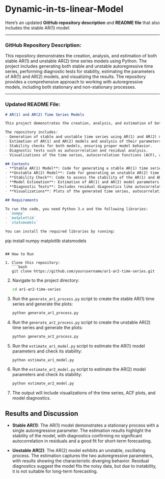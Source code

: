 # Dynamic-in-ts-linear-Model
Here’s an updated **GitHub repository description** and **README file** that also includes the stable AR(1) model:

---

### GitHub Repository Description:

This repository demonstrates the creation, analysis, and estimation of both stable AR(1) and unstable AR(2) time series models using Python. The project includes generating both stable and unstable autoregressive time series, performing diagnostic tests for stability, estimating the parameters of AR(1) and AR(2) models, and visualizing the results. The repository provides a comprehensive approach to working with autoregressive models, including both stationary and non-stationary processes.

---

### Updated README File:

```markdown
# AR(1) and AR(2) Time Series Models

This project demonstrates the creation, analysis, and estimation of both stable AR(1) and unstable AR(2) time series models using Python. The stable AR(1) model captures a stationary time series with a first-order autoregressive process, while the unstable AR(2) model demonstrates a fluctuating, oscillating process with higher-order autoregressive dynamics.

The repository includes:
- Generation of stable and unstable time series using AR(1) and AR(2) models.
- Estimation of AR(1) and AR(2) models and analysis of their parameters.
- Stability checks for both models, ensuring proper model behavior.
- Diagnostic tests such as autocorrelation and residual analysis.
- Visualizations of the time series, autocorrelation functions (ACF), and model diagnostics.

## Contents
- **Stable AR(1) Model**: Code for generating a stable AR(1) time series and fitting an AR(1) model.
- **Unstable AR(2) Model**: Code for generating an unstable AR(2) time series and fitting an AR(2) model.
- **Stability Check**: Code to assess the stability of the AR(1) and AR(2) processes using the roots of the characteristic polynomials.
- **Model Estimation**: Estimation of AR(1) and AR(2) model parameters and evaluation of results.
- **Diagnostic Tests**: Includes residual diagnostics like autocorrelation, heteroskedasticity, and normality tests to assess the model fit.
- **Visualizations**: Plots of the generated time series, autocorrelation functions (ACF), and model diagnostics.

## Requirements

To run the code, you need Python 3.x and the following libraries:
- `numpy`
- `matplotlib`
- `statsmodels`

You can install the required libraries by running:
```
pip install numpy matplotlib statsmodels
```

## How to Run

1. Clone this repository:
   ```bash
   git clone https://github.com/yourusername/ar1-ar2-time-series.git
   ```

2. Navigate to the project directory:
   ```bash
   cd ar1-ar2-time-series
   ```

3. Run the `generate_ar1_process.py` script to create the stable AR(1) time series and generate the plots:
   ```bash
   python generate_ar1_process.py
   ```

4. Run the `generate_ar2_process.py` script to create the unstable AR(2) time series and generate the plots:
   ```bash
   python generate_ar2_process.py
   ```

5. Run the `estimate_ar1_model.py` script to estimate the AR(1) model parameters and check its stability:
   ```bash
   python estimate_ar1_model.py
   ```

6. Run the `estimate_ar2_model.py` script to estimate the AR(2) model parameters and check its stability:
   ```bash
   python estimate_ar2_model.py
   ```

7. The output will include visualizations of the time series, ACF plots, and model diagnostics.

## Results and Discussion

- **Stable AR(1)**: The AR(1) model demonstrates a stationary process with a single autoregressive parameter. The estimation results highlight the stability of the model, with diagnostics confirming no significant autocorrelation in residuals and a good fit for short-term forecasting.
  
- **Unstable AR(2)**: The AR(2) model exhibits an unstable, oscillating process. The estimation captures the two autoregressive parameters, with results showing the characteristic diverging behavior. Residual diagnostics suggest the model fits the noisy data, but due to instability, it is not suitable for long-term forecasting.
